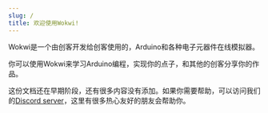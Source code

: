```yaml
---
slug: /
title: 欢迎使用Wokwi!
---
```


Wokwi是一个由创客开发给创客使用的，Arduino和各种电子元器件在线模拟器。

你可以使用Wokwi来学习Arduino编程，实现你的点子，和其他的创客分享你的作品。

这份文档还在早期阶段，还有很多内容没有添加。如果你需要帮助，可以访问我们的[Discord server](https://wokwi.com/discord)，这里有很多热心友好的朋友会帮助你。
